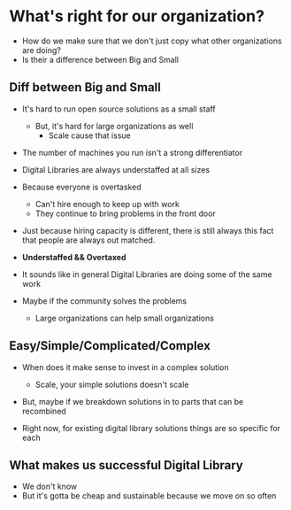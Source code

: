 # What's right for our organization?

- How do we make sure that we don't just copy what other organizations are doing?
- Is their a difference between Big and Small


## Diff between Big and Small

- It's hard to run open source solutions as a small staff
  - But, it's hard for large organizations as well
    - Scale cause that issue

- The number of machines you run isn't a strong differentiator

- Digital Libraries are always understaffed at all sizes

- Because everyone is overtasked
  - Can't hire enough to keep up with work
  - They continue to bring problems in the front door
- Just because hiring capacity is different, there is still always this fact that people are always out matched.

- **Understaffed && Overtaxed**

- It sounds like in general Digital Libraries are doing some of the same work

- Maybe if the community solves the problems
  - Large organizations can help small organizations

## Easy/Simple/Complicated/Complex

- When does it make sense to invest in a complex solution
  - Scale, your simple solutions doesn't scale

- But, maybe if we breakdown solutions in to parts that can be recombined

- Right now, for existing digital library solutions things are so specific for each 

## What makes us successful Digital Library

- We don't know
- But it's gotta be cheap and sustainable because we move on so often

